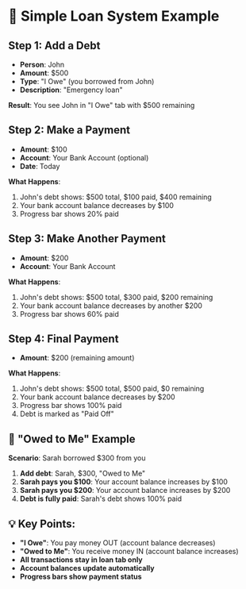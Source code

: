 # 🎯 Simple Loan System Example

## Step 1: Add a Debt
- **Person**: John
- **Amount**: $500
- **Type**: "I Owe" (you borrowed from John)
- **Description**: "Emergency loan"

**Result**: You see John in "I Owe" tab with $500 remaining

## Step 2: Make a Payment
- **Amount**: $100
- **Account**: Your Bank Account (optional)
- **Date**: Today

**What Happens**:
1. John's debt shows: $500 total, $100 paid, $400 remaining
2. Your bank account balance decreases by $100
3. Progress bar shows 20% paid

## Step 3: Make Another Payment
- **Amount**: $200
- **Account**: Your Bank Account

**What Happens**:
1. John's debt shows: $500 total, $300 paid, $200 remaining
2. Your bank account balance decreases by another $200
3. Progress bar shows 60% paid

## Step 4: Final Payment
- **Amount**: $200 (remaining amount)

**What Happens**:
1. John's debt shows: $500 total, $500 paid, $0 remaining
2. Your bank account balance decreases by $200
3. Progress bar shows 100% paid
4. Debt is marked as "Paid Off"

## 🔄 "Owed to Me" Example

**Scenario**: Sarah borrowed $300 from you

1. **Add debt**: Sarah, $300, "Owed to Me"
2. **Sarah pays you $100**: Your account balance increases by $100
3. **Sarah pays you $200**: Your account balance increases by $200
4. **Debt is fully paid**: Sarah's debt shows 100% paid

## 💡 Key Points:
- **"I Owe"**: You pay money OUT (account balance decreases)
- **"Owed to Me"**: You receive money IN (account balance increases)
- **All transactions stay in loan tab only**
- **Account balances update automatically**
- **Progress bars show payment status**

